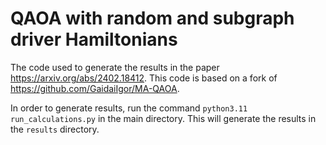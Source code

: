 # QAOA with random and subgraph driver Hamiltonians
The code used to generate the results in the paper https://arxiv.org/abs/2402.18412.
This code is based on a fork of https://github.com/GaidaiIgor/MA-QAOA.

In order to generate results, run the command `python3.11 run_calculations.py` in the main directory. This will generate the results in the `results` directory.
